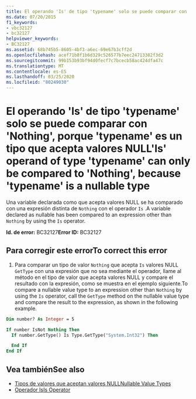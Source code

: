 ```yaml
---
title: El operando 'Is' de tipo 'typename' solo se puede comparar con 'Nothing', porque 'typename' es un tipo que acepta valores NULL
ms.date: 07/20/2015
f1_keywords:
- vbc32127
- bc32127
helpviewer_keywords:
- BC32127
ms.assetid: 68b745b5-8605-4bf3-a6ec-69e67b3cff2d
ms.openlocfilehash: acef71b8f1b6d329c526577b7eec24713382f3d2
ms.sourcegitcommit: 99b153b93bf94d0fecf7c7bcecb58ac424dfa47c
ms.translationtype: MT
ms.contentlocale: es-ES
ms.lasthandoff: 03/25/2020
ms.locfileid: "80249030"
---
```

# <a name="is-operand-of-type-typename-can-only-be-compared-to-nothing-because-typename-is-a-nullable-type"></a><span data-ttu-id="01745-102">El operando 'Is' de tipo 'typename' solo se puede comparar con 'Nothing', porque 'typename' es un tipo que acepta valores NULL</span><span class="sxs-lookup"><span data-stu-id="01745-102">'Is' operand of type 'typename' can only be compared to 'Nothing', because 'typename' is a nullable type</span></span>
<span data-ttu-id="01745-103">Una variable declarada como que acepta valores NULL se ha comparado con una expresión distinta de `Nothing` con el operador `Is` .</span><span class="sxs-lookup"><span data-stu-id="01745-103">A variable declared as nullable has been compared to an expression other than `Nothing` by using the `Is` operator.</span></span>  
  
 <span data-ttu-id="01745-104">**Id. de error:** BC32127</span><span class="sxs-lookup"><span data-stu-id="01745-104">**Error ID:** BC32127</span></span>  
  
## <a name="to-correct-this-error"></a><span data-ttu-id="01745-105">Para corregir este error</span><span class="sxs-lookup"><span data-stu-id="01745-105">To correct this error</span></span>
  
1. <span data-ttu-id="01745-106">Para comparar un tipo de valor `Nothing` que acepta `Is` valores NULL `GetType` con una expresión que no sea mediante el operador, llame al método en el tipo de valor que acepta valores NULL y compare el resultado con la expresión, como se muestra en el ejemplo siguiente.</span><span class="sxs-lookup"><span data-stu-id="01745-106">To compare a nullable value type to an expression other than `Nothing` by using the `Is` operator, call the `GetType` method on the nullable value type and compare the result to the expression, as shown in the following example.</span></span>  
  
```vb  
Dim number? As Integer = 5  

If number IsNot Nothing Then  
  If number.GetType() Is Type.GetType("System.Int32") Then

  End If  
End If  
```  
  
## <a name="see-also"></a><span data-ttu-id="01745-107">Vea también</span><span class="sxs-lookup"><span data-stu-id="01745-107">See also</span></span>

- [<span data-ttu-id="01745-108">Tipos de valores que aceptan valores NULL</span><span class="sxs-lookup"><span data-stu-id="01745-108">Nullable Value Types</span></span>](../../visual-basic/programming-guide/language-features/data-types/nullable-value-types.md)
- [<span data-ttu-id="01745-109">Operador Is</span><span class="sxs-lookup"><span data-stu-id="01745-109">Is Operator</span></span>](../../visual-basic/language-reference/operators/is-operator.md)

